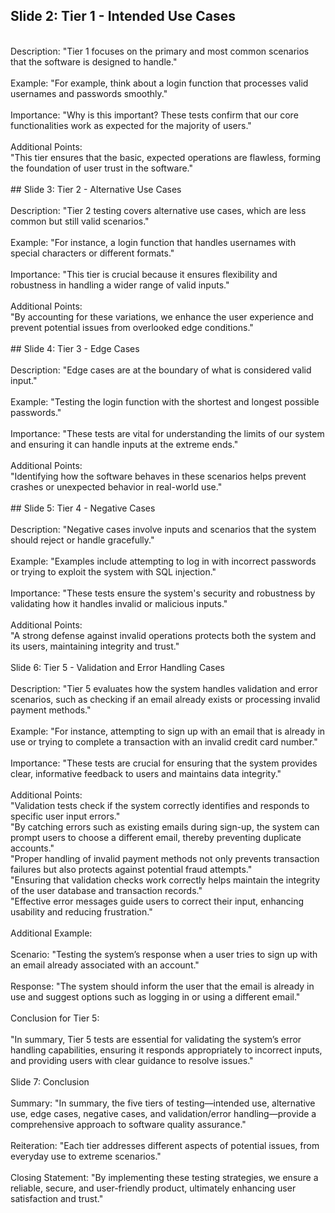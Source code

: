 ## Slide 2: Tier 1 - Intended Use Cases<br>
<br>
    Description: "Tier 1 focuses on the primary and most common scenarios that the software is designed to handle."<br>
    <br>
    Example: "For example, think about a login function that processes valid usernames and passwords smoothly."<br>
    <br>
    Importance: "Why is this important? These tests confirm that our core functionalities work as expected for the majority of users."<br>
    <br>
    Additional Points:<br>
        "This tier ensures that the basic, expected operations are flawless, forming the foundation of user trust in the software."<br>
<br>
## Slide 3: Tier 2 - Alternative Use Cases<br>
<br>
    Description: "Tier 2 testing covers alternative use cases, which are less common but still valid scenarios."<br>
    <br>
    Example: "For instance, a login function that handles usernames with special characters or different formats."<br>
    <br>
    Importance: "This tier is crucial because it ensures flexibility and robustness in handling a wider range of valid inputs."<br>
    <br>
    Additional Points:<br>
        "By accounting for these variations, we enhance the user experience and prevent potential issues from overlooked edge conditions."<br>
<br>
## Slide 4: Tier 3 - Edge Cases<br>
<br>
    Description: "Edge cases are at the boundary of what is considered valid input."<br>
    <br>
    Example: "Testing the login function with the shortest and longest possible passwords."<br>
    <br>
    Importance: "These tests are vital for understanding the limits of our system and ensuring it can handle inputs at the extreme ends."<br>
    <br>
    Additional Points:<br>
        "Identifying how the software behaves in these scenarios helps prevent crashes or unexpected behavior in real-world use."<br>
<br>
## Slide 5: Tier 4 - Negative Cases<br>
<br>
    Description: "Negative cases involve inputs and scenarios that the system should reject or handle gracefully."<br>
    <br>
    Example: "Examples include attempting to log in with incorrect passwords or trying to exploit the system with SQL injection."<br>
    <br>
    Importance: "These tests ensure the system's security and robustness by validating how it handles invalid or malicious inputs."<br>
    <br>
    Additional Points:<br>
        "A strong defense against invalid operations protects both the system and its users, maintaining integrity and trust."<br>
<br>
Slide 6: Tier 5 - Validation and Error Handling Cases<br>
<br>
    Description: "Tier 5 evaluates how the system handles validation and error scenarios, such as checking if an email already exists or processing invalid payment methods."<br>
    <br>
    Example: "For instance, attempting to sign up with an email that is already in use or trying to complete a transaction with an invalid credit card number."<br>
    <br>
    Importance: "These tests are crucial for ensuring that the system provides clear, informative feedback to users and maintains data integrity."<br>
    <br>
    Additional Points:<br>
        "Validation tests check if the system correctly identifies and responds to specific user input errors."<br>
        "By catching errors such as existing emails during sign-up, the system can prompt users to choose a different email, thereby preventing duplicate accounts."<br>
        "Proper handling of invalid payment methods not only prevents transaction failures but also protects against potential fraud attempts."<br>
        "Ensuring that validation checks work correctly helps maintain the integrity of the user database and transaction records."<br>
        "Effective error messages guide users to correct their input, enhancing usability and reducing frustration."<br>
<br>
Additional Example:<br>
<br>
    Scenario: "Testing the system’s response when a user tries to sign up with an email already associated with an account."<br>
    <br>
    Response: "The system should inform the user that the email is already in use and suggest options such as logging in or using a different email."<br>
<br>
Conclusion for Tier 5:<br>
<br>
    "In summary, Tier 5 tests are essential for validating the system’s error handling capabilities, ensuring it responds appropriately to incorrect inputs, and providing users with clear guidance to resolve issues."<br>
<br>
Slide 7: Conclusion<br>
<br>
    Summary: "In summary, the five tiers of testing—intended use, alternative use, edge cases, negative cases, and validation/error handling—provide a comprehensive approach to software quality assurance."<br>
    <br>
    Reiteration: "Each tier addresses different aspects of potential issues, from everyday use to extreme scenarios."<br>
    <br>
    Closing Statement: "By implementing these testing strategies, we ensure a reliable, secure, and user-friendly product, ultimately enhancing user satisfaction and trust."<br>
